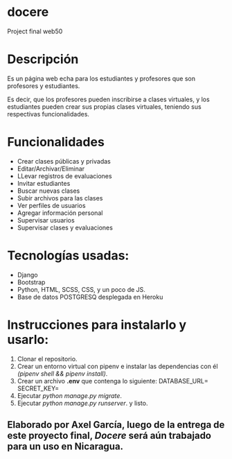 # docere
Project final web50

# Descripción

Es un página web echa para los estudiantes y profesores que son profesores y estudiantes.

Es decir, que los profesores pueden inscribirse a clases virtuales, y los estudiantes pueden crear sus propias clases virtuales, teniendo sus respectivas funcionalidades.

# Funcionalidades

- Crear clases públicas y privadas
- Editar/Archivar/Eliminar
- LLevar registros de evaluaciones
- Invitar estudiantes
- Buscar nuevas clases
- Subir archivos para las clases
- Ver perfiles de usuarios
- Agregar información personal
- Supervisar usuarios
- Supervisar clases y evaluaciones

# Tecnologías usadas:
 
- Django
- Bootstrap
- Python, HTML, SCSS, CSS, y un poco de JS.
- Base de datos POSTGRESQ desplegada en Heroku

# Instrucciones para instalarlo y usarlo:

1. Clonar el repositorio.
2. Crear un entorno virtual con pipenv e instalar las dependencias con él *(pipenv shell && pipenv install)*. 
3. Crear un archivo **.env** que contenga lo siguiente:
    DATABASE_URL=<aqui tu base de datos>
    SECRET_KEY=<aqui tu llave secreta>
4. Ejecutar *python manage.py migrate*.
5. Ejecutar *python manage.py runserver*. y listo.

## Elaborado por Axel García, luego de la entrega de este proyecto final, *Docere* será aún trabajado para un uso en Nicaragua.
